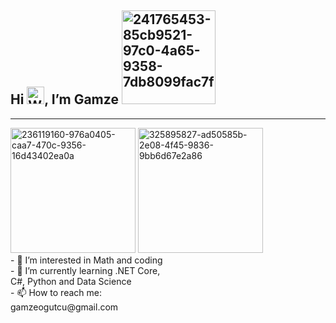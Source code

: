 **<h2>Hi <img src="https://github.com/gamzeogutcu/gamzeogutcu/assets/104031285/4703c650-a1c3-4223-b874-db2ea1982fe0" alt="Waving Hand Medium-Light Skin Tone" width="28">, I’m Gamze**       <img src="https://github.com/gamzeogutcu/gamzeogutcu/assets/104031285/ac1793cf-4934-4b30-aae3-9f3bf01e84d1" alt="241765453-85cb9521-97c0-4a65-9358-7db8099fac7f" width="150"></h2> 

----------------------------------------------------------------------------------------------------------------------------------------------------------------------------------

<img src="https://github.com/gamzeogutcu/gamzeogutcu/assets/104031285/a363ea46-dfbd-4e3b-957f-a252d8bef8b0" alt="236119160-976a0405-caa7-470c-9356-16d43402ea0a" width="200">
<img src="https://github.com/gamzeogutcu/gamzeogutcu/assets/104031285/ec202ca7-227c-4bb9-a417-3743e825a7d0" alt="325895827-ad50585b-2e08-4f45-9836-9bb6d67e2a86" width="200">
<div style="float: left; width: 50%;">
- 👀 I’m interested in Math and coding<br>
- 🌱 I’m currently learning .NET Core, C#, Python and Data Science<br>
- 📫 How to reach me: gamzeogutcu@gmail.com
</div>




<!---
gamzeogutcu/gamzeogutcu is a ✨ special ✨ repository because its `README.md` (this file) appears on your GitHub profile.
You can click the Preview link to take a look at your changes.
--->
